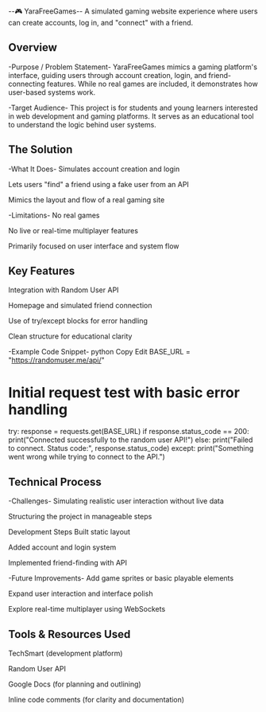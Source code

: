 --🎮 YaraFreeGames--
A simulated gaming website experience where users can create accounts, log in, and "connect" with a friend.

## Overview ##
-Purpose / Problem Statement-
YaraFreeGames mimics a gaming platform's interface, guiding users through account creation, login, and friend-connecting features. While no real games are included, it demonstrates how user-based systems work.

-Target Audience-
This project is for students and young learners interested in web development and gaming platforms. It serves as an educational tool to understand the logic behind user systems.

## The Solution ##
-What It Does-
Simulates account creation and login

Lets users "find" a friend using a fake user from an API

Mimics the layout and flow of a real gaming site

-Limitations-
No real games

No live or real-time multiplayer features

Primarily focused on user interface and system flow

## Key Features ##
Integration with Random User API

Homepage and simulated friend connection

Use of try/except blocks for error handling

Clean structure for educational clarity

-Example Code Snippet-
python
Copy
Edit
BASE_URL = "https://randomuser.me/api/"

# Initial request test with basic error handling
try:
    response = requests.get(BASE_URL)
    if response.status_code == 200:
        print("Connected successfully to the random user API!")
    else:
        print("Failed to connect. Status code:", response.status_code)
except:
    print("Something went wrong while trying to connect to the API.")
    
## Technical Process ##
-Challenges-
Simulating realistic user interaction without live data

Structuring the project in manageable steps

Development Steps
Built static layout

Added account and login system

Implemented friend-finding with API

-Future Improvements-
Add game sprites or basic playable elements

Expand user interaction and interface polish

Explore real-time multiplayer using WebSockets

## Tools & Resources Used ##
TechSmart (development platform)

Random User API

Google Docs (for planning and outlining)

Inline code comments (for clarity and documentation)
